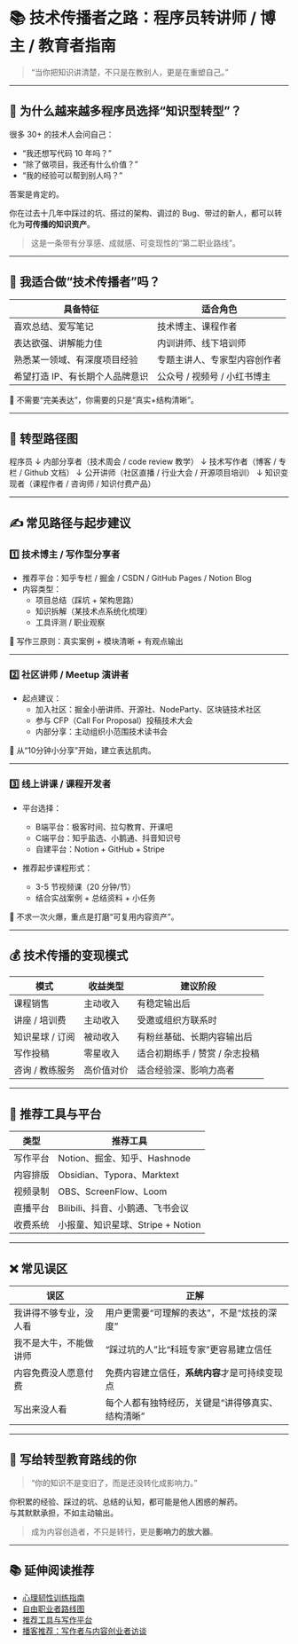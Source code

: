 # 📚 技术传播者之路：程序员转讲师 / 博主 / 教育者指南

> “当你把知识讲清楚，不只是在教别人，更是在重塑自己。”

---

## 🧭 为什么越来越多程序员选择“知识型转型”？

很多 30+ 的技术人会问自己：

- “我还想写代码 10 年吗？”
- “除了做项目，我还有什么价值？”
- “我的经验可以帮到别人吗？”

答案是肯定的。

你在过去十几年中踩过的坑、搭过的架构、调过的 Bug、带过的新人，都可以转化为**可传播的知识资产**。

> 这是一条带有分享感、成就感、可变现性的“第二职业路线”。

---

## 🧠 我适合做“技术传播者”吗？

| 具备特征                              | 适合角色                         |
|---------------------------------------|----------------------------------|
| 喜欢总结、爱写笔记                   | 技术博主、课程作者               |
| 表达欲强、讲解能力佳                 | 内训讲师、线下培训师             |
| 熟悉某一领域、有深度项目经验         | 专题主讲人、专家型内容创作者     |
| 希望打造 IP、有长期个人品牌意识     | 公众号 / 视频号 / 小红书博主     |

📌 不需要“完美表达”，你需要的只是“真实+结构清晰”。

---

## 🔁 转型路径图

程序员
↓
内部分享者（技术周会 / code review 教学）
↓
技术写作者（博客 / 专栏 / Github 文档）
↓
公开讲师（社区直播 / 行业大会 / 开源项目培训）
↓
知识变现者（课程作者 / 咨询师 / 知识付费产品）


---

## ✍️ 常见路径与起步建议

### 1️⃣ 技术博主 / 写作型分享者

- 推荐平台：知乎专栏 / 掘金 / CSDN / GitHub Pages / Notion Blog
- 内容类型：
  - 项目总结（踩坑 + 架构思路）
  - 知识拆解（某技术点系统化梳理）
  - 工具评测 / 职业观察

📌 写作三原则：真实案例 + 模块清晰 + 有观点输出

---

### 2️⃣ 社区讲师 / Meetup 演讲者

- 起点建议：
  - 加入社区：掘金小册讲师、开源社、NodeParty、区块链技术社区
  - 参与 CFP（Call For Proposal）投稿技术大会
  - 内部分享：主动组织小范围技术读书会

📌 从“10分钟小分享”开始，建立表达肌肉。

---

### 3️⃣ 线上讲课 / 课程开发者

- 平台选择：
  - B端平台：极客时间、拉勾教育、开课吧
  - C端平台：知乎盐选、小鹅通、抖音知识号
  - 自建平台：Notion + GitHub + Stripe

- 推荐起步课程形式：
  - 3-5 节视频课（20 分钟/节）
  - 结合实战案例 + 总结资料 + 小任务

📌 不求一次火爆，重点是打磨“可复用内容资产”。

---

## 💰 技术传播的变现模式

| 模式             | 收益类型       | 建议阶段                         |
|------------------|----------------|----------------------------------|
| 课程销售         | 主动收入       | 有稳定输出后                    |
| 讲座 / 培训费    | 主动收入       | 受邀或组织方联系时              |
| 知识星球 / 订阅  | 被动收入       | 有粉丝基础、长期内容输出后      |
| 写作投稿         | 零星收入       | 适合初期练手 / 赞赏 / 杂志投稿  |
| 咨询 / 教练服务  | 高价值对价     | 适合经验深、影响力高者          |

---

## 🔧 推荐工具与平台

| 类型       | 推荐工具                         |
|------------|----------------------------------|
| 写作平台   | Notion、掘金、知乎、Hashnode     |
| 内容排版   | Obsidian、Typora、Marktext       |
| 视频录制   | OBS、ScreenFlow、Loom            |
| 直播平台   | Bilibili、抖音、小鹅通、飞书会议 |
| 收费系统   | 小报童、知识星球、Stripe + Notion |

---

## ❌ 常见误区

| 误区                             | 正解                                           |
|----------------------------------|------------------------------------------------|
| 我讲得不够专业，没人看           | 用户更需要“可理解的表达”，不是“炫技的深度”    |
| 我不是大牛，不能做讲师           | “踩过坑的人”比“科班专家”更容易建立信任         |
| 内容免费没人愿意付费             | 免费内容建立信任，**系统内容**才是可持续变现点 |
| 写出来没人看                     | 每个人都有独特经历，关键是“讲得够真实、结构清晰” |

---

## 🧭 写给转型教育路线的你

> “你的知识不是变旧了，而是还没转化成影响力。”

你积累的经验、踩过的坑、总结的认知，都可能是他人困惑的解药。  
与其默默承担，不如主动输出。

> 成为内容创造者，不只是转行，更是**影响力的放大器**。

---

## 📚 延伸阅读推荐

- [心理韧性训练指南](../mindset/resilience.md)
- [自由职业者路线图](freelancer.md)
- [推荐工具与写作平台](../../resources/tools.md)
- [播客推荐：写作者与内容创业者访谈](../../resources/podcasts.md)


